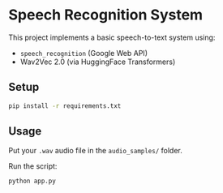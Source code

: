 # Speech Recognition System

This project implements a basic speech-to-text system using:
- `speech_recognition` (Google Web API)
- Wav2Vec 2.0 (via HuggingFace Transformers)

## Setup

```bash
pip install -r requirements.txt
```

## Usage

Put your `.wav` audio file in the `audio_samples/` folder.

Run the script:
```bash
python app.py
```
